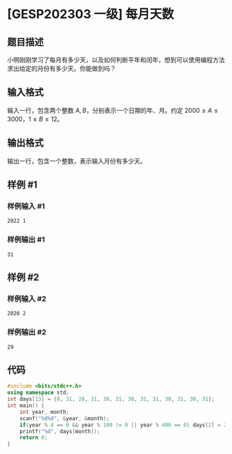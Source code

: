 # [GESP202303 一级] 每月天数

## 题目描述

小明刚刚学习了每月有多少天，以及如何判断平年和闰年，想到可以使用编程方法求出给定的月份有多少天。你能做到吗？

## 输入格式

输入一行，包含两个整数 $A, B$，分别表示一个日期的年、月。约定 $2000 \leq A \leq 3000$，$1 \leq B \leq 12$。

## 输出格式

输出一行，包含一个整数，表示输入月份有多少天。

## 样例 #1

### 样例输入 #1

```
2022 1
```

### 样例输出 #1

```
31
```

## 样例 #2

### 样例输入 #2

```
2020 2
```

### 样例输出 #2

```
29
```
## 代码
```cpp
#include <bits/stdc++.h>
using namespace std;
int days[13] = {0, 31, 28, 31, 30, 31, 30, 31, 31, 30, 31, 30, 31};
int main() {
    int year, month;
    scanf("%d%d", &year, &month);
    if(year % 4 == 0 && year % 100 != 0 || year % 400 == 0) days[2] = 29;
    printf("%d", days[month]);
    return 0;
}
```